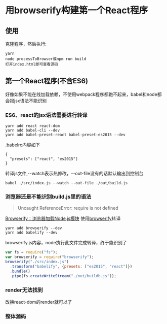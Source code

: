 # 用browserify构建第一个React程序

## 使用
克隆程序，然后执行:
```
yarn
node processToBrowser或npm run build
打开index.html即可查看源码
```


## 第一个React程序(不含ES6)
好像如果不能在线加载依赖，不使用webpack程序都跑不起来，babel和node都会报jsx语法不能识别
### ES6、react的jsx语法需要进行转译
```
yarn add react react-dom
yarn add babel-cli --dev
yarn add babel-preset-react babel-preset-es2015 --dev
```
.babelrc内容如下
```
{
  "presets": ["react", "es2015"]
}
```
转译js文件,--watch表示热修改，--out-file没有的话默认输出到控制台
```
babel ./src/index.js --watch --out-file ./out/build.js
```
### 浏览器还是不能识别build.js里的语法
> Uncaught ReferenceError: require is not defined

[Browserify：浏览器加载Node.js模块](http://javascript.ruanyifeng.com/tool/browserify.html)
使用[browserify](http://browserify.org/)转译
```
yarn add browserify --dev
yarn add babelify --dev
```
browserify.js内容，node执行此文件完成转译，终于能识别了
```javascript
var fs = require("fs");
var browserify = require("browserify");
browserify("./src/index.js")
  .transform("babelify", {presets: ["es2015", "react"]})
  .bundle()
  .pipe(fs.createWriteStream("./out/buildb.js"));
```
### render无法找到
改换react-dom的render就可以了

### 整体源码

